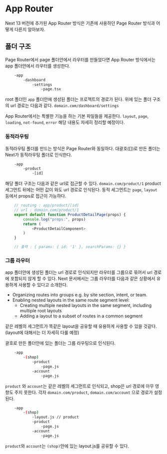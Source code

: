 # App Router

Next 13 버전에 추가된 App Router 방식은 기존에 사용하던 Page Router 방식과 어떻게 다른지 알아보자.

## 폴더 구조

Page Router에서 page 폴더안에서 라우터를 만들었다면 App Router 방식에서는 app 폴더안에서 라우터를 생성한다.

``` bash
    -app
        -dashboard
            -settings
                -page.tsx
```

root 폴더인 `app` 폴더안에 생성된 폴더는 프로젝트의 경로가 된다.
위에 있는 폴더 구조의 url 경로는 다음과 같다.
`domain.com/dashboard/settings`

App Router에서는 특별한 기능을 하는 기본 파일들을 제공한다.
`layout`, `page`, `loading`, `not-found`, `error` 해당 내용도 자세히 정리할 예정이다.

### 동적라우팅

동적라우팅 폴더를 만드는 방식은 Page Router와 동일하다.
대괄호([])로 만든 폴더는 Next가 동적라우팅 폴더로 인식한다.

``` bash
    -app
        -product
            -[id]
```

해당 폴더 구조는 다음과 같은 url로 접근할 수 있다.
`domain.com/product/1` product 세그먼트 뒤에는 어떤 값이 와도 url 경로로 인식된다.
동적 세그먼트는 `page`, `layout` 등에서 props로 접근이 가능하다.

``` js
    // routing : app/product/[id]
    // url : domain.com/product/1
    export default function ProductDetailPage(props) {
        console.log("props:", props)
        return (
            <ProductDetailComponent>
        )
    }

    // 출력 : { params: { id: '1' }, searchParams: {} }
```

### 그룹 라우터

app 폴더안에 생성된 폴더는 url 경로로 인식되지만 라우터를 그룹으로 묶어서 url 경로에 포함되지 않게 할 수 있다.
Next 문서에서는 그룹 라우터를 다음과 같은 상황에서 유용하게 사용할 수 있다고 소개한다.

- Organizing routes into groups e.g. by site section, intent, or team.
- Enabling nested layouts in the same route segment level:
  - Creating multiple nested layouts in the same segment, including multiple root layouts
  - Adding a layout to a subset of routes in a common segment

같은 레벨의 세그먼트가 똑같은 layout을 공유할 때 유용하게 사용할 수 있을 것같다.
(layout에 대해서는 더 자세히 다룰 예정)

괄호로 만든 폴더안에 있는 폴더는 그룹 라우팅으로 인식된다.

``` bash
    -app
        -(shop)
            -product
                -page.js
            -account
                -page.js
```

`product` 와 `account`는 같은 레벨의 세그먼트로 인식되고, shop은 url 경로에 아무 영향도 주지 못한다.
각자 `domain.com/product`, `domain.com/account` 으로 경로가 설정된다.

``` bash
    -app
        -(shop)
            -layout.js // product
            -product
                -page.js
            -account
                -page.js
```

`product`와 `account`는 `(shop)`안에 있는 layout.js를 공유할 수 있다.
